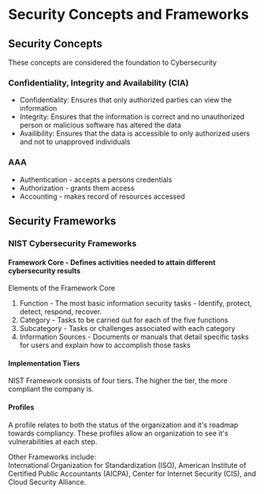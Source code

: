 # Security Concepts and Frameworks 


## Security Concepts

These concepts are considered the foundation to Cybersecurity

### Confidentiality, Integrity and Availability (CIA)

 - Confidentiality:  Ensures that only authorized parties can view the information
 - Integrity: Ensures that the information is correct and no unauthorized person or malicious software has altered the data
 - Availibility: Ensures that the data is accessible to only authorized users and not to unapproved individuals
 
### AAA

- Authentication - accepts a persons credentials
- Authorization - grants them access
- Accounting - makes record of resources accessed


## Security Frameworks

### NIST Cybersecurity Frameworks

#### Framework Core - Defines activities needed to attain different cybersecurity results
Elements of the Framework Core
1. Function - The most basic information security tasks - Identify, protect, detect, respond, recover.
2. Category - Tasks to be carried out for each of the five functions
3. Subcategory - Tasks or challenges associated with each category
4. Information Sources - Documents or manuals that detail specific tasks for users and explain how to accomplish those tasks


#### Implementation Tiers
NIST Framework consists of four tiers.  The higher the tier, the more compliant the company is.

#### Profiles
A profile relates to both the status of the organization and it's roadmap towards compliancy.  These profiles allow an organization to see it's vulnerabilities at each step.


Other Frameworks include:  
International Organization for Standardization (ISO), American Institute of Certified Public Accountants (AICPA), Center for Internet Security (CIS), and Cloud Security Alliance. 
